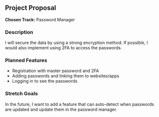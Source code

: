 <!--
Fill out this document during Ship 3.
Describe which project track you are choosing (adventure game, password manager, or quiz app) and outline your ideas.
-->

## Project Proposal

**Chosen Track:** Password Manager

### Description

I will secure the data by using a strong encryption method. If possible, I would also implement using 2FA to access the passwords.
### Planned Features

- Registration with master password and 2FA
- Adding passwords and linking them to websites/apps
- Logging in to see the passwords

### Stretch Goals

In the future, I want to add a feature that can auto-detect when passwords are updated and update them in the password manager.